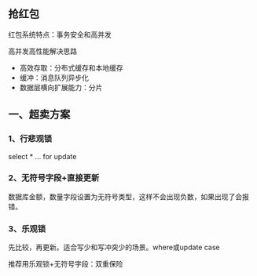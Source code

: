 ## 抢红包

红包系统特点：事务安全和高并发

高并发高性能解决思路

- 高效存取：分布式缓存和本地缓存
- 缓冲：消息队列异步化
- 数据层横向扩展能力：分片

## 一、超卖方案

### 1、行悲观锁

select * ... for update

### 2、无符号字段+直接更新

数据库金额，数量字段设置为无符号类型，这样不会出现负数，如果出现了会报错。

### 3、乐观锁

先比较，再更新。适合写少和写冲突少的场景。where或update case

推荐用乐观锁+无符号字段：双重保险